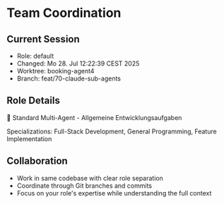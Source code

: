# Team Coordination

## Current Session
- Role: default
- Changed: Mo 28. Jul 12:22:39 CEST 2025
- Worktree: booking-agent4
- Branch: feat/70-claude-sub-agents

## Role Details
🤖 Standard Multi-Agent - Allgemeine Entwicklungsaufgaben

Specializations: Full-Stack Development, General Programming, Feature Implementation

## Collaboration
- Work in same codebase with clear role separation
- Coordinate through Git branches and commits
- Focus on your role's expertise while understanding the full context
